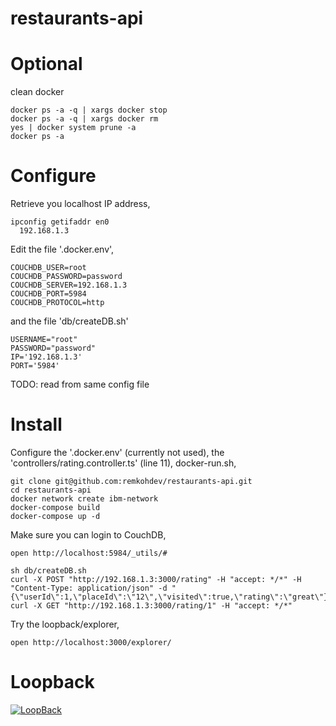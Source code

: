 # restaurants-api

# Optional

clean docker

```
docker ps -a -q | xargs docker stop
docker ps -a -q | xargs docker rm
yes | docker system prune -a
docker ps -a
```

# Configure

Retrieve you localhost IP address,

```
ipconfig getifaddr en0
  192.168.1.3
```

Edit the file '.docker.env',

```
COUCHDB_USER=root
COUCHDB_PASSWORD=password
COUCHDB_SERVER=192.168.1.3
COUCHDB_PORT=5984
COUCHDB_PROTOCOL=http
```

and the file 'db/createDB.sh'

```
USERNAME="root"
PASSWORD="password"
IP='192.168.1.3'
PORT='5984'
```

TODO: read from same config file

# Install

Configure the '.docker.env' (currently not used), the 'controllers/rating.controller.ts' (line 11),
docker-run.sh,

```
git clone git@github.com:remkohdev/restaurants-api.git
cd restaurants-api
docker network create ibm-network
docker-compose build
docker-compose up -d
```

Make sure you can login to CouchDB,

```
open http://localhost:5984/_utils/#
```

```
sh db/createDB.sh
curl -X POST "http://192.168.1.3:3000/rating" -H "accept: */*" -H "Content-Type: application/json" -d "{\"userId\":1,\"placeId\":\"12\",\"visited\":true,\"rating\":\"great\"}"
curl -X GET "http://192.168.1.3:3000/rating/1" -H "accept: */*"
```

Try the loopback/explorer,

```
open http://localhost:3000/explorer/
```

# Loopback

[![LoopBack](<https://github.com/strongloop/loopback-next/raw/master/docs/site/imgs/branding/Powered-by-LoopBack-Badge-(blue)-@2x.png>)](http://loopback.io/)

